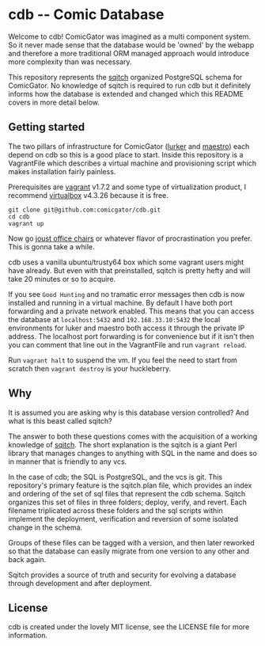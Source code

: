 # cdb -- Comic Database

Welcome to cdb! ComicGator was imagined as a multi component system. So it never made sense that the database would be 'owned' by the webapp and therefore a more traditional ORM managed approach would introduce more complexity than was necessary.

This repository represents the [sqitch](http://sqitch.org/) organized PostgreSQL schema for ComicGator. No knowledge of sqitch is required to run cdb but it definitely informs how the database is extended and changed which this README covers in more detail below.

## Getting started
The two pillars of infrastructure for ComicGator ([lurker](https://github.com/comicgator/lurker) and [maestro](https://github.com/comicgator/maestro)) each depend on cdb so this is a good place to start. Inside this repository is a VagrantFile which describes a virtual machine and provisioning script which makes installation fairly painless.

Prerequisites are [vagrant](https://www.vagrantup.com/) v1.7.2 and some type of virtualization product, I recommend [virtualbox](https://www.virtualbox.org/) v4.3.26 because it is free.

```
git clone git@github.com:comicgator/cdb.git
cd cdb
vagrant up
```

Now go [joust office chairs](http://xkcd.com/303/) or whatever flavor of procrastination you prefer. This is gonna take a while.

cdb uses a vanilla ubuntu/trusty64 box which some vagrant users might have already. But even with that preinstalled, sqitch is pretty hefty and will take 20 minutes or so to acquire.

If you see `Good Hunting` and no tramatic error messages then cdb is now installed and running in a virtual machine. By default I have both port forwarding and a private network enabled. This means that you can access the database at `localhost:5432` and `192.168.33.10:5432` the local environments for luker and maestro both access it through the private IP address. The localhost port forwarding is for convenience but if it isn't then you can comment that line out in the VagrantFile and run `vagrant reload`.

Run `vagrant halt` to suspend the vm. If you feel the need to start from scratch then `vagrant destroy` is your huckleberry.

## Why

It is assumed you are asking why is this database version controlled? And what is this beast called sqitch?

The answer to both these questions comes with the acquisition of a working knowledge of [sqitch](http://sqitch.org/). The short explanation is the sqitch is a giant Perl library that manages changes to anything with SQL in the name and does so in manner that is friendly to any vcs.

In the case of cdb; the SQL is PostgreSQL, and the vcs is git. This repository's primary feature is the sqitch.plan file, which provides an index and ordering of the set of sql files that represent the cdb schema. Sqitch organizes this set of files in three folders; deploy, verify, and revert. Each filename triplicated across these folders and the sql scripts within implement the deployment, verification and reversion of some isolated change in the schema.

Groups of these files can be tagged with a version, and then later reworked so that the database can easily migrate from one version to any other and back again.

Sqitch provides a source of truth and security for evolving a database through development and after deployment.

## License
cdb is created under the lovely MIT license, see the LICENSE file for more information.



